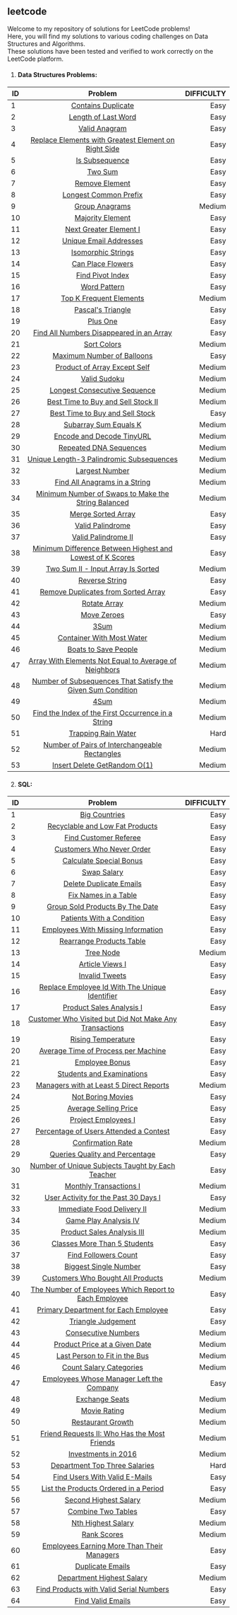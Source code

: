 ## leetcode
Welcome to my repository of solutions for LeetCode problems!<br>
Here, you will find my solutions to various coding challenges on Data Structures and Algorithms.<br>
These solutions have been tested and verified to work correctly on the LeetCode platform.

1. #### Data Structures Problems:

| ID     | Problem                                                                                                                                        | DIFFICULTY|
| -------|:----------------------------------------------------------------------------------------------------------------------------------------------:| ---------:|
| 1      | [Contains Duplicate](https://github.com/Marcoc51/leetcode/blob/main/DS%26Algorithms/01_Contains_Duplicate.py)                                  | Easy      |
| 2      | [Length of Last Word](https://github.com/Marcoc51/leetcode/blob/main/DS%26Algorithms/02_Length_of_Last_Word.py)                                | Easy      |
| 3      | [Valid Anagram](https://github.com/Marcoc51/leetcode/blob/main/DS%26Algorithms/03_Valid_Anagram.py)                                            | Easy      |
| 4      | [Replace Elements with Greatest Element on Right Side](https://github.com/Marcoc51/leetcode/blob/main/DS%26Algorithms/04_Replace_Elements_.py) | Easy      |
| 5      | [Is Subsequence](https://github.com/Marcoc51/leetcode/blob/main/DS%26Algorithms/05_Is_Subsequence.py)                                          | Easy      |
| 6      | [Two Sum](https://github.com/Marcoc51/leetcode/blob/main/DS%26Algorithms/06_Two_Sum.py)                                                        | Easy      |
| 7      | [Remove Element](https://github.com/Marcoc51/leetcode/blob/main/DS%26Algorithms/07_Remove_Element.py)                                          | Easy      |
| 8      | [Longest Common Prefix](https://github.com/Marcoc51/leetcode/blob/main/DS%26Algorithms/08_Longest_Common_Prefix.py)                            | Easy      |
| 9      | [Group Anagrams](https://github.com/Marcoc51/leetcode/blob/main/DS%26Algorithms/09_Group_Anagrams.py)                                          | Medium    |
| 10     | [Majority Element](https://github.com/Marcoc51/leetcode/blob/main/DS%26Algorithms/10_Majority_Element.py)                                      | Easy      |
| 11     | [Next Greater Element I](https://github.com/Marcoc51/leetcode/blob/main/DS%26Algorithms/11_Next_Greater_Element_I.py)                          | Easy      |
| 12     | [Unique Email Addresses](https://github.com/Marcoc51/leetcode/blob/main/DS%26Algorithms/12_Unique_Email_Addresses.py)                          | Easy      |
| 13     | [Isomorphic Strings](https://github.com/Marcoc51/leetcode/blob/main/DS%26Algorithms/13_Isomorphic_Strings.py)                                  | Easy      |
| 14     | [Can Place Flowers](https://github.com/Marcoc51/leetcode/blob/main/DS%26Algorithms/14_Can_Place_Flowers.py)                                    | Easy      |
| 15     | [Find Pivot Index](https://github.com/Marcoc51/leetcode/blob/main/DS%26Algorithms/15_Find_Pivot_Index.py)                                      | Easy      |
| 16     | [Word Pattern](https://github.com/Marcoc51/leetcode/blob/main/DS%26Algorithms/16_Word_Pattern.py)                                              | Easy      |
| 17     | [Top K Frequent Elements](https://github.com/Marcoc51/leetcode/blob/main/DS%26Algorithms/17_Top_K_Frequent_Elements.py)                        | Medium    |
| 18     | [Pascal's Triangle](https://github.com/Marcoc51/leetcode/blob/main/DS%26Algorithms/18_Pascals_Triangle.py)                                     | Easy      |
| 19     | [Plus One](https://github.com/Marcoc51/leetcode/blob/main/DS%26Algorithms/19_Plus_One.py)                                                      | Easy      |
| 20     | [Find All Numbers Disappeared in an Array](https://github.com/Marcoc51/leetcode/blob/main/DS%26Algorithms/20_Find_Numbers_Disappeared.py)      | Easy      |
| 21     | [Sort Colors](https://github.com/Marcoc51/leetcode/blob/main/DS%26Algorithms/21_Sort_Colors.py)                                                | Medium    |
| 22     | [Maximum Number of Balloons](https://github.com/Marcoc51/leetcode/blob/main/DS%26Algorithms/22_Maximum_Number_of_Balloons.py)                  | Easy      |
| 23     | [Product of Array Except Self](https://github.com/Marcoc51/leetcode/blob/main/DS%26Algorithms/23_Product_of_Array_Except_Self.py)              | Medium    |
| 24     | [Valid Sudoku](https://github.com/Marcoc51/leetcode/blob/main/DS%26Algorithms/24_Valid_Sudoku.py)                                              | Medium    |
| 25     | [Longest Consecutive Sequence](https://github.com/Marcoc51/leetcode/blob/main/DS%26Algorithms/25_Longest_Consecutive_Sequence.py)              | Medium    |
| 26     | [Best Time to Buy and Sell Stock II](https://github.com/Marcoc51/leetcode/blob/main/DS%26Algorithms/26_Best_Time_to_Stock.py)                  | Medium    |
| 27     | [Best Time to Buy and Sell Stock](https://github.com/Marcoc51/leetcode/blob/main/DS%26Algorithms/27_Best_Time_to_buy_Stock.py)                 | Easy      |
| 28     | [Subarray Sum Equals K](https://github.com/Marcoc51/leetcode/blob/main/DS%26Algorithms/28_Subarray_Sum_Equals_K.py)                            | Medium    |
| 29     | [Encode and Decode TinyURL](https://github.com/Marcoc51/leetcode/blob/main/DS%26Algorithms/29_Encode_and_Decode_TinyURL.py)                    | Medium    |
| 30     | [Repeated DNA Sequences](https://github.com/Marcoc51/leetcode/blob/main/DS%26Algorithms/30_Repeated_DNA_Sequences.py)                          | Medium    |
| 31     | [Unique Length-3 Palindromic Subsequences](https://github.com/Marcoc51/leetcode/blob/main/DS%26Algorithms/31_Palindromic_Subsequences.py)      | Medium    |
| 32     | [Largest Number](https://github.com/Marcoc51/leetcode/blob/main/DS%26Algorithms/32_Largest_Number.py)                                          | Medium    |
| 33     | [Find All Anagrams in a String](https://github.com/Marcoc51/leetcode/blob/main/DS%26Algorithms/33_Find_All_Anagrams_in_a_String.py)            | Medium    |
| 34     | [Minimum Number of Swaps to Make the String Balanced](https://github.com/Marcoc51/leetcode/blob/main/DS%26Algorithms/34_Number_of_Swaps.py)    | Medium    |
| 35     | [Merge Sorted Array](https://github.com/Marcoc51/leetcode/blob/main/DS%26Algorithms/35_Merge_Sorted_Array.py)                                  | Easy      |
| 36     | [Valid Palindrome](https://github.com/Marcoc51/leetcode/blob/main/DS%26Algorithms/36_Valid_Palindrome.py)                                      | Easy      |
| 37     | [Valid Palindrome II](https://github.com/Marcoc51/leetcode/blob/main/DS%26Algorithms/37_Valid_Palindrome_II.py)                                | Easy      |
| 38     | [Minimum Difference Between Highest and Lowest of K Scores](https://github.com/Marcoc51/leetcode/blob/main/DS%26Algorithms/38_Minimum_Diff.py) | Easy      |
| 39     | [Two Sum II - Input Array Is Sorted](https://github.com/Marcoc51/leetcode/blob/main/DS%26Algorithms/39_Two_Sum_II.py)                          | Medium    |
| 40     | [Reverse String](https://github.com/Marcoc51/leetcode/blob/main/DS%26Algorithms/40_Reverse_String.py)                                          | Easy      |
| 41     | [Remove Duplicates from Sorted Array](https://github.com/Marcoc51/leetcode/blob/main/DS%26Algorithms/41_Remove_Duplicates_from_Sort_Array.py)  | Easy      |
| 42     | [Rotate Array](https://github.com/Marcoc51/leetcode/blob/main/DS%26Algorithms/42_Rotate_Array.py)                                              | Medium    |
| 43     | [Move Zeroes](https://github.com/Marcoc51/leetcode/blob/main/DS%26Algorithms/43_Move_Zeroes.py)                                                | Easy      |
| 44     | [3Sum](https://github.com/Marcoc51/leetcode/blob/main/DS%26Algorithms/44_3Sum.py)                                                              | Medium    |
| 45     | [Container With Most Water](https://github.com/Marcoc51/leetcode/blob/main/DS%26Algorithms/45_Container_With_Most_Water.py)                    | Medium    |
| 46     | [Boats to Save People](https://github.com/Marcoc51/leetcode/blob/main/DS%26Algorithms/46_Boats_to_Save_People.py)                              | Medium    |
| 47     | [Array With Elements Not Equal to Average of Neighbors](https://github.com/Marcoc51/leetcode/blob/main/DS%26Algorithms/47_Array_Not_Average.py)| Medium    |
| 48     | [Number of Subsequences That Satisfy the Given Sum Condition](https://github.com/Marcoc51/leetcode/blob/main/DS%26Algorithms/48_Number_of_Subsequences_That_Satisfy_the_Given_Sum_Condition.py)  | Medium    |
| 49     | [4Sum](https://github.com/Marcoc51/leetcode/blob/main/DS%26Algorithms/49_4Sum.py)                                                              | Medium    |
| 50     | [Find the Index of the First Occurrence in a String](https://github.com/Marcoc51/leetcode/blob/main/DS%26Algorithms/50_Find_the_Index_of_the_First_Occurrence_in_a_String.py)| Medium    |
| 51     | [Trapping Rain Water](https://github.com/Marcoc51/leetcode/blob/main/DS%26Algorithms/51_Trapping_Rain_Water.py)                                | Hard      |
| 52     | [Number of Pairs of Interchangeable Rectangles](https://github.com/Marcoc51/leetcode/blob/main/DS%26Algorithms/52_Number_of_Pairs_of_Interchangeable_Rectangles.py)    | Medium    |
| 53     | [Insert Delete GetRandom O(1)](https://github.com/Marcoc51/leetcode/blob/main/DS%26Algorithms/53_Insert_Delete_GetRandom_O(1).py)              | Medium    |


2. #### SQL:

| ID      | Problem                                                                                                                                        | DIFFICULTY|
| --------|:----------------------------------------------------------------------------------------------------------------------------------------------:| ---------:|
| 1       | [Big Countries](https://github.com/Marcoc51/leetcode/blob/main/SQL%20I/01_Big_Countries.sql)                                                   | Easy      |
| 2       | [Recyclable and Low Fat Products](https://github.com/Marcoc51/leetcode/blob/main/SQL%20I/02_Recyclable_and_Low_Fat_Products.sql)               | Easy      |
| 3       | [Find Customer Referee](https://github.com/Marcoc51/leetcode/blob/main/SQL%20I/03_Find_Customer_Referee.sql)                                   | Easy      |
| 4       | [Customers Who Never Order](https://github.com/Marcoc51/leetcode/blob/main/SQL%20I/04_Customers_Who_Never_Order.sql)                           | Easy      |
| 5       | [Calculate Special Bonus](https://github.com/Marcoc51/leetcode/blob/main/SQL%20I/05_Calculate_Special_Bonus.sql)                               | Easy      |
| 6       | [Swap Salary](https://github.com/Marcoc51/leetcode/blob/main/SQL%20I/06_Swap_Salary.sql)                                                       | Easy      |
| 7       | [Delete Duplicate Emails](https://github.com/Marcoc51/leetcode/blob/main/SQL%20I/07_Delete_Duplicate_Emails.sql)                               | Easy      |
| 8       | [Fix Names in a Table](https://github.com/Marcoc51/leetcode/blob/main/SQL%20I/08_Fix_Names_in_a_Table.sql)                                     | Easy      |
| 9       | [Group Sold Products By The Date](https://github.com/Marcoc51/leetcode/blob/main/SQL%20I/09_Group_Sold_Products_By_The_Date.sql)               | Easy      |
| 10      | [Patients With a Condition](https://github.com/Marcoc51/leetcode/blob/main/SQL%20I/10_Patients_With_a_Condition.sql)                           | Easy      |
| 11      | [Employees With Missing Information](https://github.com/Marcoc51/leetcode/blob/main/SQL%20I/11_Employees_With_Missing_Information.sql)         | Easy      |
| 12      | [Rearrange Products Table](https://github.com/Marcoc51/leetcode/blob/main/SQL%20I/12_Rearrange_Products_Table.sql)                             | Easy      |
| 13      | [Tree Node](https://github.com/Marcoc51/leetcode/blob/main/SQL%20I/13_Tree_Node.sql)                                                           | Medium    |
| 14      | [Article Views I](https://github.com/Marcoc51/leetcode/blob/main/SQL%20I/14_Article_Views_I.sql)                                               | Easy      |
| 15      | [Invalid Tweets](https://github.com/Marcoc51/leetcode/blob/main/SQL%20I/15_Invalid_Tweets.sql)                                                 | Easy      |
| 16      | [Replace Employee Id With The Unique Identifier](https://github.com/Marcoc51/leetcode/blob/main/SQL%20I/16_Replace_Employee_Id_With_The_Unique_Identifier.sql)  | Easy      |
| 17      | [Product Sales Analysis I](https://github.com/Marcoc51/leetcode/blob/main/SQL%20I/17_Product_Sales_Analysis_I.sql)                             | Easy      |
| 18      | [Customer Who Visited but Did Not Make Any Transactions](https://github.com/Marcoc51/leetcode/blob/main/SQL%20I/18_Customer_Who_Visited_but_Did_Not_Make_Any_Transactions.sql)| Easy      |
| 19      | [Rising Temperature](https://github.com/Marcoc51/leetcode/blob/main/SQL%20I/19_Rising_Temperature.sql)                                         | Easy      |
| 20      | [Average Time of Process per Machine](https://github.com/Marcoc51/leetcode/blob/main/SQL%20I/20_Average_Time_of_Process_per_Machine.sql)       | Easy      |
| 21      | [Employee Bonus](https://github.com/Marcoc51/leetcode/blob/main/SQL%20I/21_Employee_Bonus.sql)                                                 | Easy      |
| 22      | [Students and Examinations](https://github.com/Marcoc51/leetcode/blob/main/SQL%20I/22_Students_and_Examinations.sql)                           | Easy      |
| 23      | [Managers with at Least 5 Direct Reports](https://github.com/Marcoc51/leetcode/blob/main/SQL%20I/23_Managers_with_at_Least_5_Direct_Reports.sql) | Medium    |
| 24      | [Not Boring Movies](https://github.com/Marcoc51/leetcode/blob/main/SQL%20I/24_Not_Boring_Movies.sql)                                           | Easy      |
| 25      | [Average Selling Price](https://github.com/Marcoc51/leetcode/blob/main/SQL%20I/25_Average_Selling_Price.sql)                                   | Easy      |
| 26      | [Project Employees I](https://github.com/Marcoc51/leetcode/blob/main/SQL%20I/26_Project_Employees_I.sql)                                       | Easy      |
| 27      | [Percentage of Users Attended a Contest](https://github.com/Marcoc51/leetcode/blob/main/SQL%20I/27_Percentage_of_Users_Attended_a_Contest.sql) | Easy      |
| 28      | [Confirmation Rate](https://github.com/Marcoc51/leetcode/blob/main/SQL%20I/28_Confirmation_Rate.sql)                                           | Medium    |
| 29      | [Queries Quality and Percentage](https://github.com/Marcoc51/leetcode/blob/main/SQL%20I/29_Queries_Quality_and_Percentage.sql)                 | Easy      |
| 30      | [Number of Unique Subjects Taught by Each Teacher](https://github.com/Marcoc51/leetcode/blob/main/SQL%20I/30_Number_of_Unique_Subjects_Taught_by_Each_Teacher.sql)| Easy      |
| 31      | [Monthly Transactions I](https://github.com/Marcoc51/leetcode/blob/main/SQL%20I/31_Monthly_Transactions_I.sql)                                 | Medium    |
| 32      | [User Activity for the Past 30 Days I](https://github.com/Marcoc51/leetcode/blob/main/SQL%20I/32_User_Activity_for_the_Past_30_Days_I.sql)     | Easy      |
| 33      | [Immediate Food Delivery II](https://github.com/Marcoc51/leetcode/blob/main/SQL%20I/33_Immediate_Food_Delivery_II.sql)                         | Medium    |
| 34      | [Game Play Analysis IV](https://github.com/Marcoc51/leetcode/blob/main/SQL%20I/34_Game_Play_Analysis_IV.sql)                                   | Medium    |
| 35      | [Product Sales Analysis III](https://github.com/Marcoc51/leetcode/blob/main/SQL%20I/35_Product_Sales_Analysis_III.sql)                         | Medium    |
| 36      | [Classes More Than 5 Students](https://github.com/Marcoc51/leetcode/blob/main/SQL%20I/36_Classes_More_Than_5_Students.sql)                     | Easy      |
| 37      | [Find Followers Count](https://github.com/Marcoc51/leetcode/blob/main/SQL%20I/37_Find_Followers_Count.sql)                                     | Easy      |
| 38      | [Biggest Single Number](https://github.com/Marcoc51/leetcode/blob/main/SQL%20I/38_Biggest_Single_Number.sql)                                   | Easy      |
| 39      | [Customers Who Bought All Products](https://github.com/Marcoc51/leetcode/blob/main/SQL%20I/39_Customers_Who_Bought_All_Products.sql)           | Medium    |
| 40      | [The Number of Employees Which Report to Each Employee](https://github.com/Marcoc51/leetcode/blob/main/SQL%20I/40_The_Number_of_Employees_Which_Report_to_Each_Employee.sql)| Easy      |
| 41      | [Primary Department for Each Employee](https://github.com/Marcoc51/leetcode/blob/main/SQL%20I/41_Primary_Department_for_Each_Employee.sql)     | Easy      |
| 42      | [Triangle Judgement](https://github.com/Marcoc51/leetcode/blob/main/SQL%20I/42_Triangle_Judgement.sql)                                         | Easy      |
| 43      | [Consecutive Numbers](https://github.com/Marcoc51/leetcode/blob/main/SQL%20I/43_Consecutive_Numbers.sql)                                       | Medium    |
| 44      | [Product Price at a Given Date](https://github.com/Marcoc51/leetcode/blob/main/SQL%20I/44_Product_Price_at_a_Given_Date.sql)                   | Medium    |
| 45      | [Last Person to Fit in the Bus](https://github.com/Marcoc51/leetcode/blob/main/SQL%20I/45_Last_Person_to_Fit_in_the_Bus.sql)                   | Medium    |
| 46      | [Count Salary Categories](https://github.com/Marcoc51/leetcode/blob/main/SQL%20I/46_Count_Salary_Categories.sql)                               | Medium    |
| 47      | [Employees Whose Manager Left the Company](https://github.com/Marcoc51/leetcode/blob/main/SQL%20I/47_Employees_Whose_Manager_Left_the_Company.sql)| Easy      |
| 48      | [Exchange Seats](https://github.com/Marcoc51/leetcode/blob/main/SQL%20I/48_Exchange_Seats.sql)                                                 | Medium    |
| 49      | [Movie Rating](https://github.com/Marcoc51/leetcode/blob/main/SQL%20I/49_Movie_Rating.sql)                                                     | Medium    |
| 50      | [Restaurant Growth](https://github.com/Marcoc51/leetcode/blob/main/SQL%20I/50_Restaurant_Growth.sql)                                           | Medium    |
| 51      | [Friend Requests II: Who Has the Most Friends](https://github.com/Marcoc51/leetcode/blob/main/SQL%20I/51_Friend_Requests_II_Who_Has_the_Most_Friends.sql)| Medium    |
| 52      | [Investments in 2016](https://github.com/Marcoc51/leetcode/blob/main/SQL%20I/52_Investments_in_2016.sql)                                       | Medium    |
| 53      | [Department Top Three Salaries](https://github.com/Marcoc51/leetcode/blob/main/SQL%20I/53_Department_Top_Three_Salaries.sql)                   | Hard      |
| 54      | [Find Users With Valid E-Mails](https://github.com/Marcoc51/leetcode/blob/main/SQL%20I/54_Find_Users_With_Valid_EMails.sql)                    | Easy      |
| 55      | [List the Products Ordered in a Period](https://github.com/Marcoc51/leetcode/blob/main/SQL%20I/55_List_the_Products_Ordered_in_a_Period.sql)   | Easy      |
| 56      | [Second Highest Salary](https://github.com/Marcoc51/leetcode/blob/main/SQL%20I/56_Second_Highest_Salary.sql)                                   | Medium    |
| 57      | [Combine Two Tables](https://github.com/Marcoc51/leetcode/blob/main/SQL%20I/57_Combine_Two_Tables.sql)                                         | Easy      |
| 58      | [Nth Highest Salary](https://github.com/Marcoc51/leetcode/blob/main/SQL%20I/58_Nth_Highest_Salary.sql)                                         | Medium    |
| 59      | [Rank Scores](https://github.com/Marcoc51/leetcode/blob/main/SQL%20I/59_Rank_Scores.sql)                                                       | Medium    |
| 60      | [Employees Earning More Than Their Managers](https://github.com/Marcoc51/leetcode/blob/main/SQL%20I/60_Employees_Earning_More_Than_Their_Managers.sql) | Easy      |
| 61      | [Duplicate Emails](https://github.com/Marcoc51/leetcode/blob/main/SQL%20I/61_Duplicate_Emails.sql)                                             | Easy      |
| 62      | [Department Highest Salary](https://github.com/Marcoc51/leetcode/blob/main/SQL%20I/62_Department_Highest_Salary.sql)                           | Medium    |
| 63      | [Find Products with Valid Serial Numbers](https://github.com/Marcoc51/leetcode/blob/main/SQL%20I/63_Find_Products_with_Valid_Serial_Numbers.sql)| Easy      |
| 64      | [Find Valid Emails](https://github.com/Marcoc51/leetcode/blob/main/SQL%20I/64_Find_Valid_Emails.sql)                                           | Easy      |

